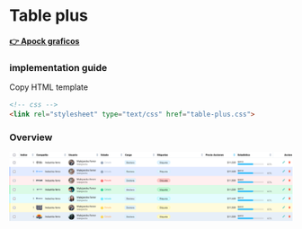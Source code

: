 # Table plus
**[👉 Apock graficos](https://www.youtube.com/ApockGraficos "Canal Youtube")**

### implementation guide

Copy HTML template

```html
<!-- css -->
<link rel="stylesheet" type="text/css" href="table-plus.css">
```

### Overview

<img src="assets/preview.png">